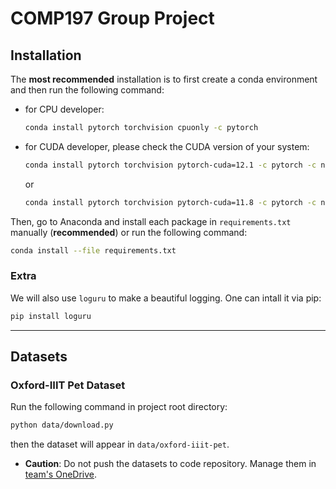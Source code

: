 # COMP197 Group Project
## Installation
The **most recommended** installation is to first create a conda environment and then run the following command:
- for CPU developer:
  ```bash
  conda install pytorch torchvision cpuonly -c pytorch
  ```
- for CUDA developer, please check the CUDA version of your system:
  ```bash
  conda install pytorch torchvision pytorch-cuda=12.1 -c pytorch -c nvidia
  ```
  or
  ```bash
  conda install pytorch torchvision pytorch-cuda=11.8 -c pytorch -c nvidia
  ```
Then, go to Anaconda and install each package in `requirements.txt` manually (**recommended**) or run the following command:
```bash
conda install --file requirements.txt
```
### Extra
We will also use `loguru` to make a beautiful logging. One can intall it via pip:
```bash
pip install loguru
```
***
## Datasets
### Oxford-IIIT Pet Dataset

Run the following command in project root directory:
```bash
python data/download.py
 ```
then the dataset will appear in `data/oxford-iiit-pet`.
- **Caution**: Do not push the datasets to code repository. Manage them in [team's OneDrive](https://liveuclac-my.sharepoint.com/:f:/r/personal/ucabkc8_ucl_ac_uk/Documents/COMP197project?csf=1&web=1&e=eHOMTq).